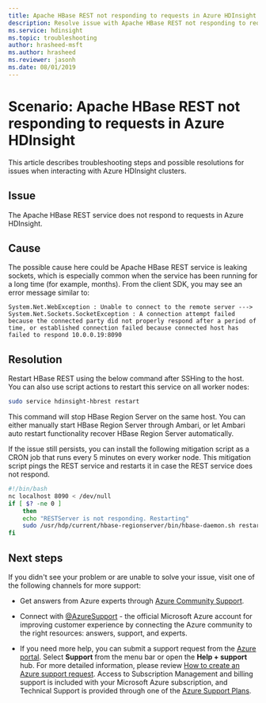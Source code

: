 ```yaml
---
title: Apache HBase REST not responding to requests in Azure HDInsight
description: Resolve issue with Apache HBase REST not responding to requests in Azure HDInsight.
ms.service: hdinsight
ms.topic: troubleshooting
author: hrasheed-msft
ms.author: hrasheed
ms.reviewer: jasonh
ms.date: 08/01/2019
---
```


# Scenario: Apache HBase REST not responding to requests in Azure HDInsight

This article describes troubleshooting steps and possible resolutions for issues when interacting with Azure HDInsight clusters.

## Issue

The Apache HBase REST service does not respond to requests in Azure HDInsight.

## Cause

The possible cause here could be Apache HBase REST service is leaking sockets, which is especially common when the service has been running for a long time (for example, months). From the client SDK, you may see an error message similar to:

```
System.Net.WebException : Unable to connect to the remote server --->
System.Net.Sockets.SocketException : A connection attempt failed because the connected party did not properly respond after a period of time, or established connection failed because connected host has failed to respond 10.0.0.19:8090
```

## Resolution

Restart HBase REST using the below command after SSHing to the host. You can also use script actions to restart this service on all worker nodes:

```bash
sudo service hdinsight-hbrest restart
```

This command will stop HBase Region Server on the same host. You can either manually start HBase Region Server through Ambari, or let Ambari auto restart functionality recover HBase Region Server automatically.

If the issue still persists, you can install the following mitigation script as a CRON job that runs every 5 minutes on every worker node. This mitigation script pings the REST service and restarts it in case the REST service does not respond.

```bash
#!/bin/bash
nc localhost 8090 < /dev/null
if [ $? -ne 0 ]
    then
    echo "RESTServer is not responding. Restarting"
    sudo /usr/hdp/current/hbase-regionserver/bin/hbase-daemon.sh restart rest
fi
```

## Next steps

If you didn't see your problem or are unable to solve your issue, visit one of the following channels for more support:

* Get answers from Azure experts through [Azure Community Support](https://azure.microsoft.com/support/community/).

* Connect with [@AzureSupport](https://twitter.com/azuresupport) - the official Microsoft Azure account for improving customer experience by connecting the Azure community to the right resources: answers, support, and experts.

* If you need more help, you can submit a support request from the [Azure portal](https://portal.azure.com/?#blade/Microsoft_Azure_Support/HelpAndSupportBlade/). Select **Support** from the menu bar or open the **Help + support** hub. For more detailed information, please review [How to create an Azure support request](../../azure-portal/supportability/how-to-create-azure-support-request.md). Access to Subscription Management and billing support is included with your Microsoft Azure subscription, and Technical Support is provided through one of the [Azure Support Plans](https://azure.microsoft.com/support/plans/).
